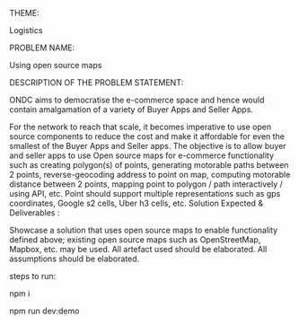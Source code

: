 THEME:

Logistics

PROBLEM NAME:

Using open source maps

DESCRIPTION OF THE PROBLEM STATEMENT:

ONDC aims to democratise the e-commerce space and hence would contain amalgamation of a variety of Buyer Apps and Seller Apps.

For the network to reach that scale, it becomes imperative to use open source components to reduce the cost and make it affordable for even the smallest of the Buyer Apps and Seller apps.
The objective is to allow buyer and seller apps to use Open source maps for e-commerce functionality such as creating polygon(s) of points, generating motorable paths between 2 points, reverse-geocoding address to point on map, computing motorable distance between 2 points, mapping point to polygon / path interactively / using API, etc.
Point should support multiple representations such as gps coordinates, Google s2 cells, Uber h3 cells, etc.
Solution Expected & Deliverables :

Showcase a solution that uses open source maps to enable functionality defined above; existing open source maps such as OpenStreetMap, Mapbox, etc. may be used.
All artefact used should be elaborated.
All assumptions should be elaborated. 

steps to run:

npm i 

npm run dev:demo